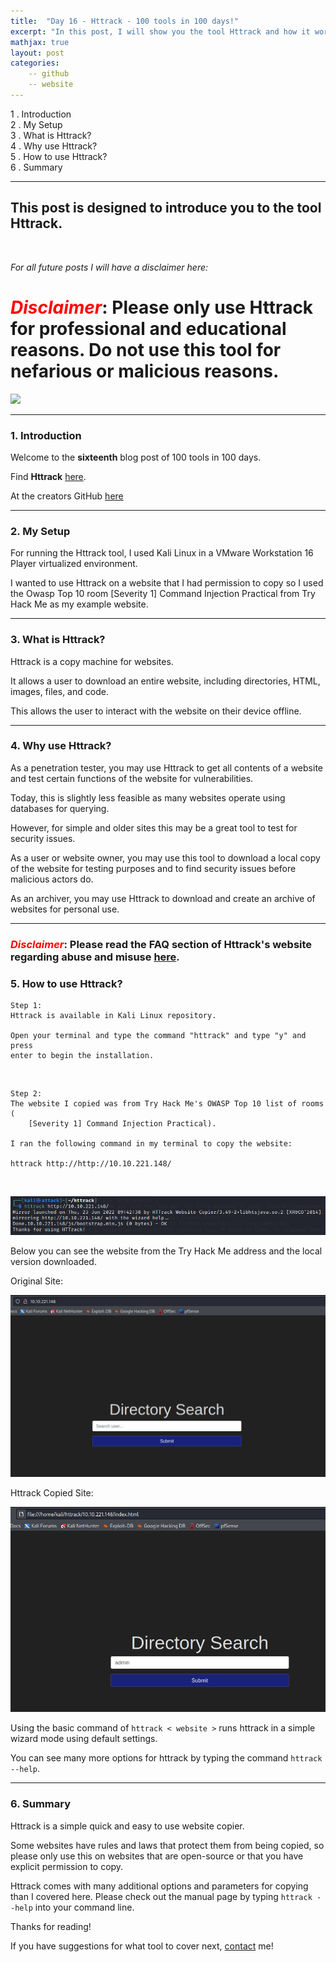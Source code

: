 ```yaml
---
title:  "Day 16 - Httrack - 100 tools in 100 days!"
excerpt: "In this post, I will show you the tool Httrack and how it works."
mathjax: true
layout: post
categories:
    -- github
    -- website
---
```


1 . Introduction
<br>
2 . My Setup
<br>
3 . What is Httrack?
<br>
4 . Why use Httrack?
<br>
5 . How to use Httrack?
<br>
6 . Summary

---

## This post is designed to introduce you to the tool Httrack.

![]()


*For all future posts I will have a disclaimer here:*

# <span style="color:red">***Disclaimer***</span>: **Please only use Httrack for professional and educational reasons. Do not use this tool for nefarious or malicious reasons.**

![](https://www.kali.org/tools/httrack/images/httrack-logo.svg)

---

### 1. **Introduction**

Welcome to the **sixteenth** blog post of 100 tools in 100 days.<br> 


Find **Httrack** [here](https://www.httrack.com/page/1/en/index.html).

At the creators GitHub [here](https://github.com/xroche/httrack)

---

### 2. **My Setup**

For running the Httrack tool, I used Kali Linux in a VMware Workstation 16 Player virtualized environment.

I wanted to use Httrack on a website that I had permission to copy so I used the Owasp Top 10 room [Severity 1] Command Injection Practical from Try Hack Me as my example website. 

---

### 3. **What is Httrack?**

Httrack is a copy machine for websites.

It allows a user to download an entire website, including directories, HTML, images, files, and code. 

This allows the user to interact with the website on their device offline.

---

### 4. **Why use Httrack?**

As a penetration tester, you may use Httrack to get all contents of a website and test certain functions of the website for vulnerabilities.

Today, this is slightly less feasible as many websites operate using databases for querying. 

However, for simple and older sites this may be a great tool to test for security issues.

As a user or website owner, you may use this tool to download a local copy of the website for testing purposes and to find security issues before malicious actors do. 

As an archiver, you may use Httrack to download and create an archive of websites for personal use. 

---

### <span style="color:red">***Disclaimer***</span>: **Please read the FAQ section of Httrack's website regarding abuse and misuse [here](https://www.httrack.com/html/abuse.html)**.

### 5. **How to use Httrack?**

    Step 1:
    Httrack is available in Kali Linux repository. 

    Open your terminal and type the command "httrack" and type "y" and press 
    enter to begin the installation.

<br>

    Step 2:
    The website I copied was from Try Hack Me's OWASP Top 10 list of rooms (
        [Severity 1] Command Injection Practical).

    I ran the following command in my terminal to copy the website:

    httrack http://http://10.10.221.148/

<br>

![](https://raw.githubusercontent.com/matthewomccorkle/matthewomccorkle.github.io/master/_posts/assets/100%20tools/httrack/httrack1.PNG)

Below you can see the website from the Try Hack Me address and the local version downloaded. 

Original Site:

![](https://raw.githubusercontent.com/matthewomccorkle/matthewomccorkle.github.io/master/_posts/assets/100%20tools/httrack/httrack2.PNG)

Httrack Copied Site:

![](https://raw.githubusercontent.com/matthewomccorkle/matthewomccorkle.github.io/master/_posts/assets/100%20tools/httrack/httrack3.PNG)

Using the basic command of `httrack < website >` runs httrack in a simple wizard mode using default settings. 

You can see many more options for httrack by typing the command `httrack --help`.


---

### 6. **Summary**

Httrack is a simple quick and easy to use website copier. 

Some websites have rules and laws that protect them from being copied, so please only use this on websites that are open-source or that you have explicit permission to copy.

Httrack comes with many additional options and parameters for copying than I covered here. Please check out the manual page by typing `httrack --help` into your command line. 


Thanks for reading!<br>

If you have suggestions for what tool to cover next, [contact](mailto:matthew.o.mccorkle@gmail.com) me!
